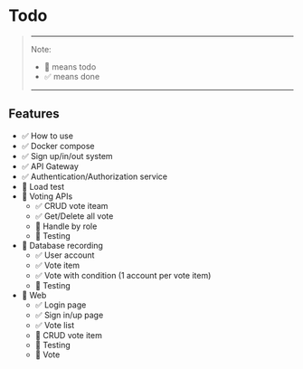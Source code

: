 # **Todo**

> ---
> Note:
>
> - 📝 means todo
> - ✅ means done
> 
> ---

## **Features**

- ✅ How to use
- ✅ Docker compose
- ✅ Sign up/in/out system
- ✅ API Gateway
- ✅ Authentication/Authorization service
- 📝 Load test
- 📝 Voting APIs
  - ✅ CRUD vote iteam
  - ✅ Get/Delete all vote
  - 📝 Handle by role
  - 📝 Testing
- 📝 Database recording
  - ✅ User account
  - ✅ Vote item
  - ✅ Vote with condition (1 account per vote item)
  - 📝 Testing
- 📝 Web
  - ✅ Login page
  - ✅ Sign in/up page
  - ✅ Vote list
  - 📝 CRUD vote item
  - 📝 Testing
  - 📝 Vote
